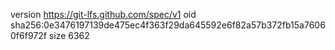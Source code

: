 version https://git-lfs.github.com/spec/v1
oid sha256:0e3476197139de475ec4f363f29da645592e6f82a57b372fb15a76060f6f972f
size 6362
